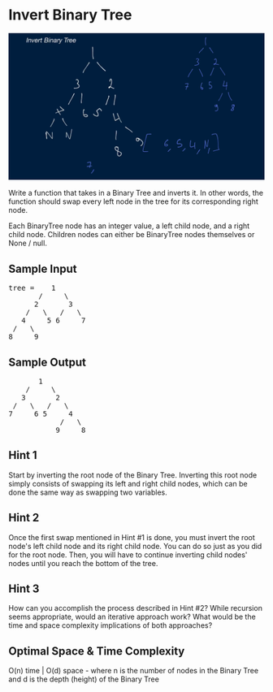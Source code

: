 # Invert Binary Tree

![](./invert.PNG)

  Write a function that takes in a Binary Tree and inverts it. In other words,
  the function should swap every left node in the tree for its corresponding
  right node.

  Each BinaryTree node has an integer value, a
  left child node, and a right child node. Children
  nodes can either be BinaryTree nodes themselves or
  None / null.

## Sample Input

<pre>
tree =    1
       /     \
      2       3
    /   \   /   \
   4     5 6     7
 /   \
8     9
</pre>

## Sample Output

<pre>
       1
    /     \
   3       2
 /   \   /   \
7     6 5     4
            /   \
           9     8
</pre>

## Hint 1

Start by inverting the root node of the Binary Tree. Inverting this root node simply consists of swapping its left and right child nodes, which can be done the same way as swapping two variables.

## Hint 2

Once the first swap mentioned in Hint #1 is done, you must invert the root node's left child node and its right child node. You can do so just as you did for the root node. Then, you will have to continue inverting child nodes' nodes until you reach the bottom of the tree.

## Hint 3

How can you accomplish the process described in Hint #2? While recursion seems appropriate, would an iterative approach work? What would be the time and space complexity implications of both approaches?

## Optimal Space & Time Complexity

O(n) time | O(d) space - where n is the number of nodes in the Binary Tree and d is the depth (height) of the Binary Tree
